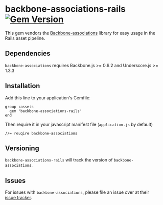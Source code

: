 # backbone-associations-rails [![Gem Version](https://badge.fury.io/rb/backbone-associations-rails.png)](http://badge.fury.io/rb/backbone-associations-rails)

This gem vendors the [Backbone-associations](https://github.com/dhruvaray/backbone-associations) library for easy usage in the Rails asset pipeline.

## Dependencies

```backbone-associations``` requires Backbone.js >= 0.9.2 and Underscore.js >= 1.3.3

## Installation

Add this line to your application's Gemfile:

    group :assets
      gem 'backbone-associations-rails'
    end

Then require it in your javascript manifest file (```application.js``` by default)

    //= reuqire backbone-associations

## Versioning

```backbone-associations-rails``` will track the version of ```backbone-associations```.

## Issues
For issues with ```backbone-associations```, please file an issue over at their [issue tracker](https://github.com/dhruvaray/backbone-associations/issues).
